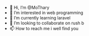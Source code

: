 - 👋 Hi, I’m @MoThary
- 👀 I’m interested in web programming
- 🌱 I’m currently learning laravel
- 💞️ I’m looking to collaborate on rush b
- 📫 How to reach me i well find you 

<!---
MoThary/MoThary is a ✨ special ✨ repository because its `README.md` (this file) appears on your GitHub profile.
You can click the Preview link to take a look at your changes.
--->
